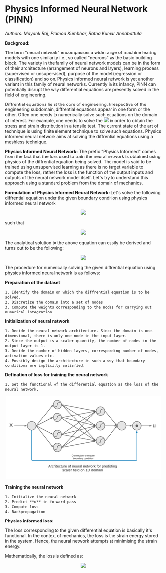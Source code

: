 # Physics Informed Neural Network (PINN)
_Authors: Mayank Raj, Pramod Kumbhar, Ratna Kumar Annabattula_

**Backgroud:**

The term "neural network" encompasses a wide range of machine learing models with one similarity i.e., so called "neurons" as the basic building block. The variety in the family of neural network models can be in the form of their architecture (arrangement of neurons and layers), learning process (supervised or unsupervised), purpose of the model (regression or classification) and so on. Physics informed neural network is yet another variant in this family of neural networks. Currently in its infancy, PINN can potentially disrupt the way differential equations are presently solved in the field of engineering.

Diffrential equations lie at the core of engineering. Irrespective of the engineering subdomain, diffrential equations appear in one form or the other. Often one needs to numerically solve such equations on the domain of interest. For example, one needs to solve the <img src="https://render.githubusercontent.com/render/math?math=\nabla \cdot \sigma = 0"> in order to obtain the stress and strain distribution in a tensile test. The current state of the art of technique is using finite element technique to solve such equations. Physics informed neural network aims at solving the diffrential equations using a meshless technique.

**Physics Informed Neural Network:**
The prefix "Physics Informed" comes from the fact that the loss used to train the neural network is obtained using physics of the diffrential equation being solved. The model is said to be trained using unsupervised learning as there is no target variable to compute the loss, rather the loss is the function of the output inputs and outputs of the neural network model itself. Let's try to understand this approach using a standard problem from the domain of mechanics.

**Formulation of Physics Informed Neural Network:**
Let's solve the following diffrential equation under the given boundary condition using physics informed neural network:
<p align="center">
  <img src="https://render.githubusercontent.com/render/math?math=\dfrac{\partial}{\partial x}\left( \dfrac{1}{1 %2B x} \dfrac{\partial u}{\partial x}\right) = 0">
 </p>
such that
<p align="center">
  <img src="https://render.githubusercontent.com/render/math?math=u(x=0) =0, u(x=1) = 1">
</p>

The analytical solution to the above equation can easily be derived and turns out to be the following:
<p align="center">
  <img src="https://render.githubusercontent.com/render/math?math=u(x) = \dfrac{x^2%2B2x}{3}">
</p>

The procedure for numerically solving the given diffrential equation using physics informed neural network is as follows:

**Preparation of the dataset**

    1. Identify the domain on which the diffrential equation is to be solved.
    2. Discretize the domain into a set of nodes
    3. Compute the weights corresponding to the nodes for carrying out numerical integration.

**Initialization of neural network**

    1. Decide the neural network architecture. Since the domain is one-dimensional, there is only one node in the input layer.
    2. Since the output is a scaler quantity, the number of nodes in the output layer is 1.
    3. Decide the number of hidden layers, corresponding number of nodes, activation values etc.
    4. Possibly design the architecture in such a way that boundary conditions are implicitly satisfied.
    
 **Defination of loss for training the neural network**
 
    1. Set the functional of the differential equation as the loss of the neural network.
  
 <p align="center">
  <img width=500mm src="images/pinn_1d.png">
</p>

**Training the neural network**

    1. Initialize the neural network
    2. Predict **u** in forward pass
    3. Compute loss
    4. Backpropagation

**Physics informed loss:**

The loss corresponding to the given differential equation is basically it's functional. In the context of mechanics, the loss is the strain energy stored in the system. Hence, the neural network attempts at minimising the strain energy. 

Mathematically, the loss is defined as:

<p align="center">
  <img src="https://render.githubusercontent.com/render/math?math=\sum_{i}^N%20\dfrac{1}{2(x_i+%2B%201)}\left(%20\left.\dfrac{\partial%20u}{\partial%20x}\right\rvert_{x_{i}}\right)%20^2">
</p>
